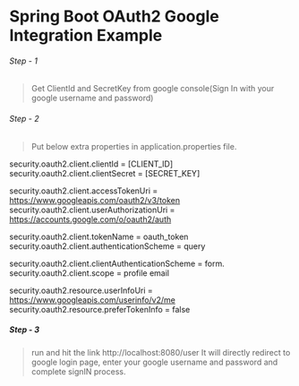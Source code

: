 # Spring Boot OAuth2 Google Integration Example

###### Step - 1 
> Get ClientId and SecretKey from google console(Sign In with your google username and password)

###### Step - 2

> Put below extra properties in application.properties file.

  security.oauth2.client.clientId = [CLIENT_ID] 
  security.oauth2.client.clientSecret = [SECRET_KEY]

  security.oauth2.client.accessTokenUri  =  https://www.googleapis.com/oauth2/v3/token
  security.oauth2.client.userAuthorizationUri  =  https://accounts.google.com/o/oauth2/auth

  security.oauth2.client.tokenName = oauth_token
  security.oauth2.client.authenticationScheme = query

  security.oauth2.client.clientAuthenticationScheme = form.
  security.oauth2.client.scope = profile email

  security.oauth2.resource.userInfoUri  =  https://www.googleapis.com/userinfo/v2/me
  security.oauth2.resource.preferTokenInfo = false


##### Step - 3
   > run and hit the link http://localhost:8080/user
   > It will directly redirect to google login page, enter your google username and password and complete signIN process.
